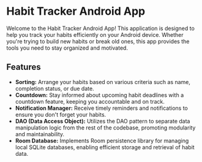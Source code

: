 # Habit Tracker Android App

Welcome to the Habit Tracker Android App! This application is designed to help you track your habits efficiently on your Android device. Whether you're trying to build new habits or break old ones, this app provides the tools you need to stay organized and motivated.

## Features

- **Sorting:** Arrange your habits based on various criteria such as name, completion status, or due date.
- **Countdown:** Stay informed about upcoming habit deadlines with a countdown feature, keeping you accountable and on track.
- **Notification Manager:** Receive timely reminders and notifications to ensure you don't forget your habits.
- **DAO (Data Access Object):** Utilizes the DAO pattern to separate data manipulation logic from the rest of the codebase, promoting modularity and maintainability.
- **Room Database:** Implements Room persistence library for managing local SQLite databases, enabling efficient storage and retrieval of habit data.

